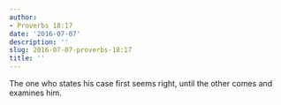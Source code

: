 ```yaml
---
author:
- Proverbs 18:17
date: '2016-07-07'
description: ''
slug: 2016-07-07-proverbs-18:17
title: ''
---
```

The one who states his case first seems right, until the other comes and examines him.



